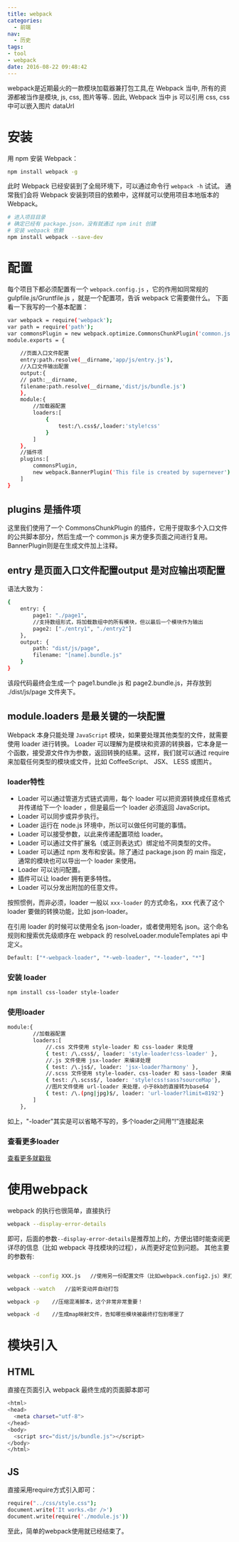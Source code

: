 ```yaml
---
title: webpack
categories:
  - 前端
nav:
  - 历史
tags:
- tool
- webpack
date: 2016-08-22 09:48:42
---
```

webpack是近期最火的一款模块加载器兼打包工具,在 Webpack 当中, 所有的资源都被当作是模块, js, css, 图片等等..
因此, Webpack 当中 js 可以引用 css, css 中可以嵌入图片 dataUrl
<!--more -->
# 安装
用 npm 安装 Webpack：
```bash
npm install webpack -g
```
此时 Webpack 已经安装到了全局环境下，可以通过命令行 `webpack -h` 试试。
通常我们会将 Webpack 安装到项目的依赖中，这样就可以使用项目本地版本的 Webpack。
```bash
# 进入项目目录
# 确定已经有 package.json，没有就通过 npm init 创建
# 安装 webpack 依赖
npm install webpack --save-dev
```
# 配置
每个项目下都必须配置有一个 `webpack.config.js` ，它的作用如同常规的 gulpfile.js/Gruntfile.js ，就是一个配置项，告诉 webpack 它需要做什么。
下面看一下我写的一个基本配置：
```bash
var webpack = require('webpack');
var path = require('path');
var commonsPlugin = new webpack.optimize.CommonsChunkPlugin('common.js');
module.exports = {
	
    //页面入口文件配置
	entry:path.resolve(__dirname,'app/js/entry.js'),
	//入口文件输出配置
	output:{
	// path:__dirname,
	filename:path.resolve(__dirname,'dist/js/bundle.js')
	},
	module:{
		//加载器配置
		loaders:[
			{
				test:/\.css$/,loader:'style!css'
			}
		]
	},
	//插件项
	plugins:[
		commonsPlugin,
		new webpack.BannerPlugin('This file is created by supernever')
	]
}
```
## plugins 是插件项
这里我们使用了一个 CommonsChunkPlugin 的插件，它用于提取多个入口文件的公共脚本部分，然后生成一个 common.js 来方便多页面之间进行复用。BannerPlugin则是在生成文件加上注释。
## entry 是页面入口文件配置output 是对应输出项配置
语法大致为：
```bash
{
    entry: {
        page1: "./page1",
        //支持数组形式，将加载数组中的所有模块，但以最后一个模块作为输出
        page2: ["./entry1", "./entry2"]
    },
    output: {
        path: "dist/js/page",
        filename: "[name].bundle.js"
    }
}
```
该段代码最终会生成一个 page1.bundle.js 和 page2.bundle.js，并存放到 ./dist/js/page 文件夹下。
## module.loaders 是最关键的一块配置
Webpack 本身只能处理 `JavaScript` 模块，如果要处理其他类型的文件，就需要使用 loader 进行转换。
Loader 可以理解为是模块和资源的转换器，它本身是一个函数，接受源文件作为参数，返回转换的结果。这样，我们就可以通过 require 来加载任何类型的模块或文件，比如 CoffeeScript、 JSX、 LESS 或图片。
### loader特性
- Loader 可以通过管道方式链式调用，每个 loader 可以把资源转换成任意格式并传递给下一个 loader ，但是最后一个 loader 必须返回 JavaScript。
- Loader 可以同步或异步执行。
- Loader 运行在 node.js 环境中，所以可以做任何可能的事情。
- Loader 可以接受参数，以此来传递配置项给 loader。
- Loader 可以通过文件扩展名（或正则表达式）绑定给不同类型的文件。
- Loader 可以通过 npm 发布和安装。除了通过 package.json 的 main 指定，通常的模块也可以导出一个 loader 来使用。
- Loader 可以访问配置。
- 插件可以让 loader 拥有更多特性。
- Loader 可以分发出附加的任意文件。

按照惯例，而非必须，loader 一般以 `xxx-loader` 的方式命名，xxx 代表了这个 loader 要做的转换功能，比如 json-loader。

在引用 loader 的时候可以使用全名 json-loader，或者使用短名 json。这个命名规则和搜索优先级顺序在 webpack 的 resolveLoader.moduleTemplates api 中定义。
```bash
Default: ["*-webpack-loader", "*-web-loader", "*-loader", "*"]
```
### 安装 loader
```bash
npm install css-loader style-loader
```
### 使用loader
```bash
module:{
		//加载器配置
		loaders:[
			//.css 文件使用 style-loader 和 css-loader 来处理
            { test: /\.css$/, loader: 'style-loader!css-loader' },
            //.js 文件使用 jsx-loader 来编译处理
            { test: /\.js$/, loader: 'jsx-loader?harmony' },
            //.scss 文件使用 style-loader、css-loader 和 sass-loader 来编译处理
            { test: /\.scss$/, loader: 'style!css!sass?sourceMap'},
            //图片文件使用 url-loader 来处理，小于8kb的直接转为base64
            { test: /\.(png|jpg)$/, loader: 'url-loader?limit=8192'}
		]
	},
```
如上，"-loader"其实是可以省略不写的，多个loader之间用“!”连接起来
### 查看更多loader
[查看更多就戳我](http://webpack.github.io/docs/list-of-loaders.html)
# 使用webpack
webpack 的执行也很简单，直接执行
```bash
webpack --display-error-details
```
即可，后面的参数`--display-error-details`是推荐加上的，方便出错时能查阅更详尽的信息（比如 webpack 寻找模块的过程），从而更好定位到问题。
其他主要的参数有:
```bash

webpack --config XXX.js   //使用另一份配置文件（比如webpack.config2.js）来打包

webpack --watch   //监听变动并自动打包

webpack -p    //压缩混淆脚本，这个非常非常重要！

webpack -d    //生成map映射文件，告知哪些模块被最终打包到哪里了
```
# 模块引入
## HTML
直接在页面引入 webpack 最终生成的页面脚本即可
```bash
<html>
<head>
  <meta charset="utf-8">
</head>
<body>
  <script src="dist/js/bundle.js"></script>
</body>
</html>
```
## JS
直接采用require方式引入即可：
```bash
require("../css/style.css");
document.write('It works.<br />')
document.write(require('./module.js'))
```
至此，简单的webpack使用就已经结束了。	












